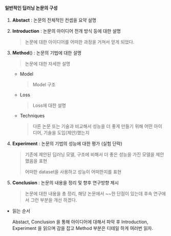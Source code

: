 

#### 일반적인 딥러닝 논문의 구성

1. **Abstact** : 논문의 전체적인 컨셉을 요약 설명

2. **Introduction** : 논문의 아이디어 전개 방식 등에 대한 설명

   > 논문에 대한 아이디어를 어떠한 과정을 거쳐서 얻게 되었다.

3. **Method**() : 논문의 기법에 대한 설명

   > 논문에 대한 자세한 설명

   - Model

     > Model 구조

   - Loss

     > Loss에 대한 설명

   - Techniques

     > 다른 논문 또는 기술과 비교해서 성능을 더 좋게 만들기 위해 어떤 아이디어, 기술을 도입(제안)했는지

4. **Experiment** : 논문의 기법의 성능에 대한 평가 (실험 단락)

   > 기존에 제안된 딥러닝 모델, 구조에 비해서 더 좋은 성능을 가진 모델을 제안했음을 표현
   >
   >  어떠한 dataset을 사용하고 성능이 어떠한지를 표현

5. **Conclusion** : 논문의 내용을 정리 및 향후 연구방향 제시

   > 논문에 대한 내용을 총 정리, 해당 논문에서 ~~한 단점이 있는데 후속 연구에서 그런 부분을 개선 하겠다.



- 읽는 순서 

  Abstact, Conclusion 을 통해 아이디어에 대해서 파악 후 Introduction, Experiment 을 읽으며 감을 잡고 Method 부분은 디테일 하게 여러번 읽자.


